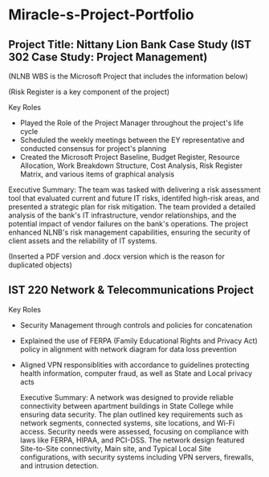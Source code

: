 # Miracle-s-Project-Portfolio
## Project Title: Nittany Lion Bank Case Study (IST 302 Case Study: Project Management) 
(NLNB WBS is the Microsoft Project that includes the information below)

(Risk Register is a key component of the project)

Key Roles 
- Played the Role of the Project Manager throughout the project's life cycle
- Scheduled the weekly meetings between the EY representative and conducted consensus for project's planning
- Created the Microsoft Project Baseline, Budget Register, Resource Allocation, Work Breakdown Structure, Cost Analysis, Risk Register Matrix, and various items of graphical analysis

Executive Summary:
  The team was tasked with delivering a risk assessment tool that evaluated current and future IT risks, identifed high-risk areas, and presented a strategic plan for risk mitigation. The team provided a detailed analysis of the bank's IT infrastructure, vendor relationships, and the potential impact of vendor failures on the bank's operations. The project enhanced NLNB's risk management capabilities, ensuring the security of client assets and the reliability of IT systems.   

(Inserted a PDF version and .docx version which is the reason for duplicated objects)


## IST 220  Network & Telecommunications Project 

Key Roles 
- Security Management through controls and policies for concatenation
- Explained the use of FERPA (Family Educational Rights and Privacy Act) policy in alignment with network diagram for data loss prevention
- Aligned VPN responsiblities with accordance to guidelines protecting health information, computer fraud, as well as State and Local privacy acts

  Executive Summary:
  A network was designed to provide reliable connectivity between apartment buildings in State College while ensuring data security. The plan outlined key requirements such as network segments, connected systems, site locations, and Wi-Fi access. Security needs were assessed, focusing on compliance with laws like FERPA, HIPAA, and PCI-DSS. The network design featured Site-to-Site connectivity, Main site, and Typical Local Site configurations, with security systems including VPN servers, firewalls, and intrusion detection. 
  
